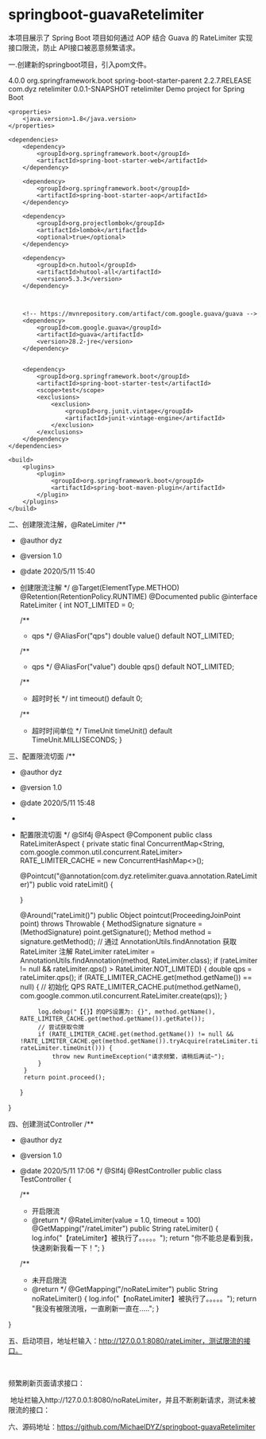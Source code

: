 # springboot-guavaRetelimiter
本项目展示了 Spring Boot 项目如何通过 AOP 结合 Guava 的 RateLimiter 实现接口限流，防止 API接口被恶意频繁请求。

一.创建新的springboot项目，引入pom文件。
<?xml version="1.0" encoding="UTF-8"?>
<project xmlns="http://maven.apache.org/POM/4.0.0" xmlns:xsi="http://www.w3.org/2001/XMLSchema-instance"
         xsi:schemaLocation="http://maven.apache.org/POM/4.0.0 https://maven.apache.org/xsd/maven-4.0.0.xsd">
    <modelVersion>4.0.0</modelVersion>
    <parent>
        <groupId>org.springframework.boot</groupId>
        <artifactId>spring-boot-starter-parent</artifactId>
        <version>2.2.7.RELEASE</version>
        <relativePath/> <!-- lookup parent from repository -->
    </parent>
    <groupId>com.dyz</groupId>
    <artifactId>retelimiter</artifactId>
    <version>0.0.1-SNAPSHOT</version>
    <name>retelimiter</name>
    <description>Demo project for Spring Boot</description>

    <properties>
        <java.version>1.8</java.version>
    </properties>

    <dependencies>
        <dependency>
            <groupId>org.springframework.boot</groupId>
            <artifactId>spring-boot-starter-web</artifactId>
        </dependency>

        <dependency>
            <groupId>org.springframework.boot</groupId>
            <artifactId>spring-boot-starter-aop</artifactId>
        </dependency>

        <dependency>
            <groupId>org.projectlombok</groupId>
            <artifactId>lombok</artifactId>
            <optional>true</optional>
        </dependency>

        <dependency>
            <groupId>cn.hutool</groupId>
            <artifactId>hutool-all</artifactId>
            <version>5.3.3</version>
        </dependency>



        <!-- https://mvnrepository.com/artifact/com.google.guava/guava -->
        <dependency>
            <groupId>com.google.guava</groupId>
            <artifactId>guava</artifactId>
            <version>28.2-jre</version>
        </dependency>


        <dependency>
            <groupId>org.springframework.boot</groupId>
            <artifactId>spring-boot-starter-test</artifactId>
            <scope>test</scope>
            <exclusions>
                <exclusion>
                    <groupId>org.junit.vintage</groupId>
                    <artifactId>junit-vintage-engine</artifactId>
                </exclusion>
            </exclusions>
        </dependency>
    </dependencies>

    <build>
        <plugins>
            <plugin>
                <groupId>org.springframework.boot</groupId>
                <artifactId>spring-boot-maven-plugin</artifactId>
            </plugin>
        </plugins>
    </build>

</project>

二、创建限流注解，@RateLimiter
/**
 * @author dyz
 * @version 1.0
 * @date 2020/5/11 15:40
 * 创建限流注解
 */
@Target(ElementType.METHOD)
@Retention(RetentionPolicy.RUNTIME)
@Documented
public @interface RateLimiter {
    int NOT_LIMITED = 0;

    /**
     * qps
     */
    @AliasFor("qps") double value() default NOT_LIMITED;

    /**
     * qps
     */
    @AliasFor("value") double qps() default NOT_LIMITED;

    /**
     * 超时时长
     */
    int timeout() default 0;

    /**
     * 超时时间单位
     */
    TimeUnit timeUnit() default TimeUnit.MILLISECONDS;
}

三、配置限流切面
/**
 * @author dyz
 * @version 1.0
 * @date 2020/5/11 15:48
 *
 * 配置限流切面
 */
@Slf4j
@Aspect
@Component
public class RateLimiterAspect {
    private static final ConcurrentMap<String, com.google.common.util.concurrent.RateLimiter> RATE_LIMITER_CACHE = new ConcurrentHashMap<>();


    @Pointcut("@annotation(com.dyz.retelimiter.guava.annotation.RateLimiter)")
    public void rateLimit() {

    }

    @Around("rateLimit()")
    public Object pointcut(ProceedingJoinPoint point) throws Throwable {
        MethodSignature signature = (MethodSignature) point.getSignature();
        Method method = signature.getMethod();
        // 通过 AnnotationUtils.findAnnotation 获取 RateLimiter 注解
        RateLimiter rateLimiter = AnnotationUtils.findAnnotation(method, RateLimiter.class);
        if (rateLimiter != null && rateLimiter.qps() > RateLimiter.NOT_LIMITED) {
            double qps = rateLimiter.qps();
            if (RATE_LIMITER_CACHE.get(method.getName()) == null) {
                // 初始化 QPS
                RATE_LIMITER_CACHE.put(method.getName(), com.google.common.util.concurrent.RateLimiter.create(qps));
            }

            log.debug("【{}】的QPS设置为: {}", method.getName(), RATE_LIMITER_CACHE.get(method.getName()).getRate());
            // 尝试获取令牌
            if (RATE_LIMITER_CACHE.get(method.getName()) != null && !RATE_LIMITER_CACHE.get(method.getName()).tryAcquire(rateLimiter.timeout(), rateLimiter.timeUnit())) {
                throw new RuntimeException("请求频繁，请稍后再试~");
            }
        }
        return point.proceed();
    }

}

四、创建测试Controller
/**
 * @author dyz
 * @version 1.0
 * @date 2020/5/11 17:06
 */
@Slf4j
@RestController
public class TestController {


    /**
     * 开启限流
     * @return
     */
    @RateLimiter(value = 1.0, timeout = 100)
    @GetMapping("/rateLimiter")
    public String rateLimiter() {
        log.info("【rateLimiter】被执行了。。。。。");
        return "你不能总是看到我，快速刷新我看一下！";
    }


    /**
     * 未开启限流
     * @return
     */
    @GetMapping("/noRateLimiter")
    public String noRateLimiter() {
        log.info("【noRateLimiter】被执行了。。。。。");
        return "我没有被限流哦，一直刷新一直在.....";
    }

}

五、启动项目，地址栏输入：http://127.0.0.1:8080/rateLimiter，测试限流的接口。


 

频繁刷新页面请求接口：


 地址栏输入http://127.0.0.1:8080/noRateLimiter，并且不断刷新请求，测试未被限流的接口：




六、源码地址：https://github.com/MichaelDYZ/springboot-guavaRetelimiter
